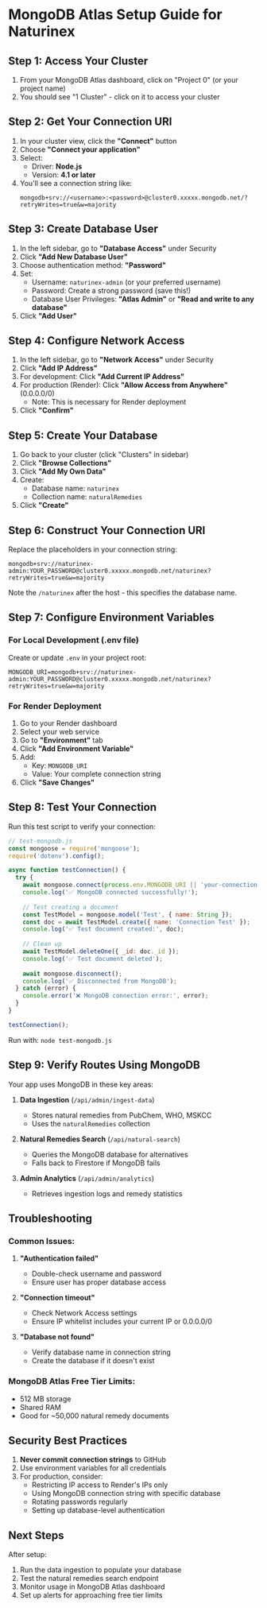 # MongoDB Atlas Setup Guide for Naturinex

## Step 1: Access Your Cluster

1. From your MongoDB Atlas dashboard, click on "Project 0" (or your project name)
2. You should see "1 Cluster" - click on it to access your cluster

## Step 2: Get Your Connection URI

1. In your cluster view, click the **"Connect"** button
2. Choose **"Connect your application"**
3. Select:
   - Driver: **Node.js**
   - Version: **4.1 or later**
4. You'll see a connection string like:
   ```
   mongodb+srv://<username>:<password>@cluster0.xxxxx.mongodb.net/?retryWrites=true&w=majority
   ```

## Step 3: Create Database User

1. In the left sidebar, go to **"Database Access"** under Security
2. Click **"Add New Database User"**
3. Choose authentication method: **"Password"**
4. Set:
   - Username: `naturinex-admin` (or your preferred username)
   - Password: Create a strong password (save this!)
   - Database User Privileges: **"Atlas Admin"** or **"Read and write to any database"**
5. Click **"Add User"**

## Step 4: Configure Network Access

1. In the left sidebar, go to **"Network Access"** under Security
2. Click **"Add IP Address"**
3. For development: Click **"Add Current IP Address"**
4. For production (Render): Click **"Allow Access from Anywhere"** (0.0.0.0/0)
   - Note: This is necessary for Render deployment
5. Click **"Confirm"**

## Step 5: Create Your Database

1. Go back to your cluster (click "Clusters" in sidebar)
2. Click **"Browse Collections"**
3. Click **"Add My Own Data"**
4. Create:
   - Database name: `naturinex`
   - Collection name: `naturalRemedies`
5. Click **"Create"**

## Step 6: Construct Your Connection URI

Replace the placeholders in your connection string:
```
mongodb+srv://naturinex-admin:YOUR_PASSWORD@cluster0.xxxxx.mongodb.net/naturinex?retryWrites=true&w=majority
```

Note the `/naturinex` after the host - this specifies the database name.

## Step 7: Configure Environment Variables

### For Local Development (.env file)
Create or update `.env` in your project root:
```env
MONGODB_URI=mongodb+srv://naturinex-admin:YOUR_PASSWORD@cluster0.xxxxx.mongodb.net/naturinex?retryWrites=true&w=majority
```

### For Render Deployment
1. Go to your Render dashboard
2. Select your web service
3. Go to **"Environment"** tab
4. Click **"Add Environment Variable"**
5. Add:
   - Key: `MONGODB_URI`
   - Value: Your complete connection string
6. Click **"Save Changes"**

## Step 8: Test Your Connection

Run this test script to verify your connection:

```javascript
// test-mongodb.js
const mongoose = require('mongoose');
require('dotenv').config();

async function testConnection() {
  try {
    await mongoose.connect(process.env.MONGODB_URI || 'your-connection-string-here');
    console.log('✅ MongoDB connected successfully!');
    
    // Test creating a document
    const TestModel = mongoose.model('Test', { name: String });
    const doc = await TestModel.create({ name: 'Connection Test' });
    console.log('✅ Test document created:', doc);
    
    // Clean up
    await TestModel.deleteOne({ _id: doc._id });
    console.log('✅ Test document deleted');
    
    await mongoose.disconnect();
    console.log('✅ Disconnected from MongoDB');
  } catch (error) {
    console.error('❌ MongoDB connection error:', error);
  }
}

testConnection();
```

Run with: `node test-mongodb.js`

## Step 9: Verify Routes Using MongoDB

Your app uses MongoDB in these key areas:

1. **Data Ingestion** (`/api/admin/ingest-data`)
   - Stores natural remedies from PubChem, WHO, MSKCC
   - Uses the `naturalRemedies` collection

2. **Natural Remedies Search** (`/api/natural-search`)
   - Queries the MongoDB database for alternatives
   - Falls back to Firestore if MongoDB fails

3. **Admin Analytics** (`/api/admin/analytics`)
   - Retrieves ingestion logs and remedy statistics

## Troubleshooting

### Common Issues:

1. **"Authentication failed"**
   - Double-check username and password
   - Ensure user has proper database access

2. **"Connection timeout"**
   - Check Network Access settings
   - Ensure IP whitelist includes your current IP or 0.0.0.0/0

3. **"Database not found"**
   - Verify database name in connection string
   - Create the database if it doesn't exist

### MongoDB Atlas Free Tier Limits:
- 512 MB storage
- Shared RAM
- Good for ~50,000 natural remedy documents

## Security Best Practices

1. **Never commit connection strings** to GitHub
2. Use environment variables for all credentials
3. For production, consider:
   - Restricting IP access to Render's IPs only
   - Using MongoDB connection string with specific database
   - Rotating passwords regularly
   - Setting up database-level authentication

## Next Steps

After setup:
1. Run the data ingestion to populate your database
2. Test the natural remedies search endpoint
3. Monitor usage in MongoDB Atlas dashboard
4. Set up alerts for approaching free tier limits